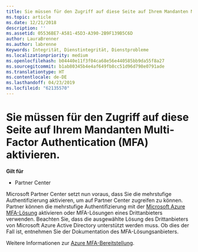 ```yaml
---
title: Sie müssen für den Zugriff auf diese Seite auf Ihrem Mandanten Multi-Factor Authentication (MFA) aktivieren. | Partner Center
ms.topic: article
ms.date: 12/21/2018
description: ''
ms.assetid: 05536BE7-A581-45D3-A390-2B9F139B5C6D
author: LauraBrenner
ms.author: labrenne
Keywords: Integrität, Dienstintegrität, Dienstprobleme
ms.localizationpriority: medium
ms.openlocfilehash: b04440e11f3f04ca68e56e440585bb9da55f8a27
ms.sourcegitcommit: b1ab80345b4e4af649fb8cc51d96d798e0791ade
ms.translationtype: HT
ms.contentlocale: de-DE
ms.lasthandoff: 04/23/2019
ms.locfileid: "62135570"
---
```

# <a name="you-must-enable-multi-factor-authentication-mfa-on-your-tenant-to-gain-access-to-partner-center"></a>Sie müssen für den Zugriff auf diese Seite auf Ihrem Mandanten Multi-Factor Authentication (MFA) aktivieren.

**Gilt für**

- Partner Center


Microsoft Partner Center setzt nun voraus, dass Sie die mehrstufige Authentifizierung aktivieren, um auf Partner Center zugreifen zu können.  
Partner können die mehrstufige Authentifizierung mit der [Microsoft Azure MFA-Lösung](https://docs.microsoft.com/en-us/azure/active-directory/authentication/concept-mfa-howitworks) aktivieren oder MFA-Lösungen eines Drittanbieters verwenden. Beachten Sie, dass die ausgewählte Lösung des Drittanbieters von Microsoft Azure Active Directory unterstützt werden muss. Ob dies der Fall ist, entnehmen Sie der Dokumentation des MFA-Lösungsanbieters. 

Weitere Informationen zur [Azure MFA-Bereitstellung](https://docs.microsoft.com/en-us/azure/active-directory/authentication/howto-mfa-getstarted). 
 
